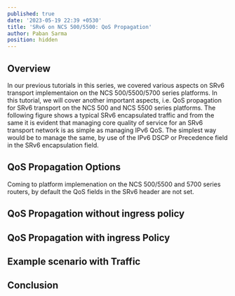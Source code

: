 ```yaml
---
published: true
date: '2023-05-19 22:39 +0530'
title: 'SRv6 on NCS 500/5500: QoS Propagation'
author: Paban Sarma
position: hidden
---
```

## Overview
In our previous tutorials in this series, we covered various aspects on SRv6 transport implementaion on the NCS 500/5500/5700 series platforms. In this tutorial, we will cover another important aspects, i.e. QoS propagation for SRv6 transport on the NCS 500 and NCS 5500 series platforms. The following figure shows a typical SRv6 encapsulated traffic and from the same it is evident that managing core quality of service for an SRv6 transport network is as simple as managing IPv6 QoS. The simplest way would be to manage the same, by use of the IPv6 DSCP or Precedence field in the SRv6 encapsulation field. 

<placeholder for different field in SRv6 packet>

## QoS Propagation Options

Coming to platform implemenation on the NCS 500/5500 and 5700 series routers, by default the QoS fields in the SRv6 header are not set. 

## QoS Propagation without ingress policy

## QoS Propagation with ingress Policy

## Example scenario with Traffic


## Conclusion
